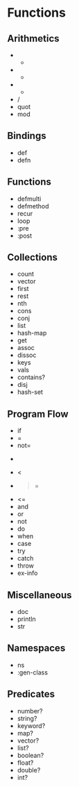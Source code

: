 # Functions

## Arithmetics

- +
- -
- *
- /
- quot
- mod

## Bindings

- def
- defn

## Functions

- defmulti
- defmethod
- recur
- loop
- :pre
- :post

## Collections

- count
- vector
- first
- rest
- nth
- cons
- conj
- list
- hash-map
- get
- assoc
- dissoc
- keys
- vals
- contains?
- disj
- hash-set

## Program Flow

- if
- =
- not=
- >
- <
- >=
- <=
- and
- or
- not
- do
- when
- case
- try
- catch
- throw
- ex-info

## Miscellaneous

- doc
- println
- str

## Namespaces

- ns
- :gen-class

## Predicates

- number?
- string?
- keyword?
- map?
- vector?
- list?
- boolean?
- float?
- double?
- int?
